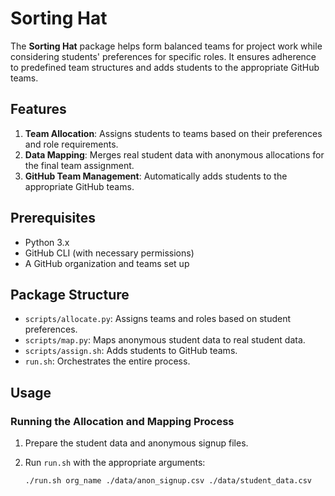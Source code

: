 # Sorting Hat

The **Sorting Hat** package helps form balanced teams for project work while considering students' preferences for specific roles. It ensures adherence to predefined team structures and adds students to the appropriate GitHub teams.

## Features

1. **Team Allocation**: Assigns students to teams based on their preferences and role requirements.
2. **Data Mapping**: Merges real student data with anonymous allocations for the final team assignment.
3. **GitHub Team Management**: Automatically adds students to the appropriate GitHub teams.

## Prerequisites

- Python 3.x
- GitHub CLI (with necessary permissions)
- A GitHub organization and teams set up

## Package Structure

- `scripts/allocate.py`: Assigns teams and roles based on student preferences.
- `scripts/map.py`: Maps anonymous student data to real student data.
- `scripts/assign.sh`: Adds students to GitHub teams.
- `run.sh`: Orchestrates the entire process.

## Usage

### Running the Allocation and Mapping Process

1. Prepare the student data and anonymous signup files.
2. Run `run.sh` with the appropriate arguments:

   ```bash
   ./run.sh org_name ./data/anon_signup.csv ./data/student_data.csv
